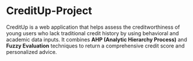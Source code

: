 # CreditUp-Project
CreditUp is a web application that helps assess the creditworthiness of young users who lack traditional credit history by using behavioral and academic data inputs. It combines **AHP (Analytic Hierarchy Process)** and **Fuzzy Evaluation** techniques to return a comprehensive credit score and personalized advice.

